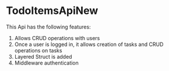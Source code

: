 # TodoItemsApiNew
This Api has the following features:
1. Allows CRUD operations with users
2. Once a user is logged in, it allows creation of tasks and CRUD operations on tasks
3. Layered Struct is added
4. Middleware authentication
